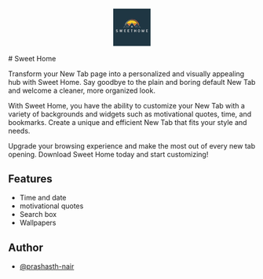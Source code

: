 

<p align="center">
  <img src="src/homes.png" alt="your-image-description" style="width: 15%;">
</p>
# Sweet Home

Transform your New Tab page into a personalized and visually appealing hub with Sweet Home. Say goodbye to the plain and boring default New Tab and welcome a cleaner, more organized look.

With Sweet Home, you have the ability to customize your New Tab with a variety of backgrounds and widgets such as motivational quotes, time, and bookmarks. Create a unique and efficient New Tab that fits your style and needs.

Upgrade your browsing experience and make the most out of every new tab opening. Download Sweet Home today and start customizing!




## Features

- Time and date 
- motivational quotes
- Search box
- Wallpapers


## Author

- [@prashasth-nair](https://github.com/prashasth-nair)

